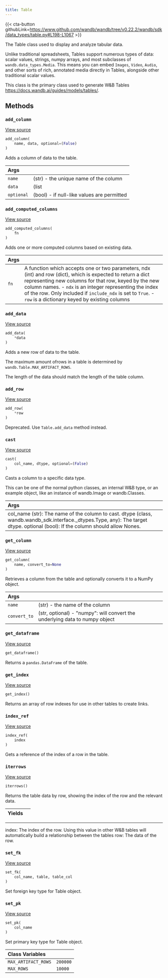 ```yaml
---
title: Table
---
```


{{< cta-button githubLink=https://www.github.com/wandb/wandb/tree/v0.22.2/wandb/sdk/data_types/table.py#L198-L1067 >}}

The Table class used to display and analyze tabular data.

Unlike traditional spreadsheets, Tables support numerous types of data:
scalar values, strings, numpy arrays, and most subclasses of `wandb.data_types.Media`.
This means you can embed `Images`, `Video`, `Audio`, and other sorts of rich, annotated media
directly in Tables, alongside other traditional scalar values.

This class is the primary class used to generate W&B Tables
https://docs.wandb.ai/guides/models/tables/.

## Methods

### `add_column`

[View source](https://www.github.com/wandb/wandb/tree/v0.22.2/wandb/sdk/data_types/table.py#L950-L991)

```python
add_column(
    name, data, optional=(False)
)
```

Adds a column of data to the table.

| Args |  |
| :--- | :--- |
|  `name` |  (str) - the unique name of the column |
|  `data` |  (list | np.array) - a column of homogeneous data |
|  `optional` |  (bool) - if null-like values are permitted |

### `add_computed_columns`

[View source](https://www.github.com/wandb/wandb/tree/v0.22.2/wandb/sdk/data_types/table.py#L1045-L1067)

```python
add_computed_columns(
    fn
)
```

Adds one or more computed columns based on existing data.

| Args |  |
| :--- | :--- |
|  `fn` |  A function which accepts one or two parameters, ndx (int) and row (dict), which is expected to return a dict representing new columns for that row, keyed by the new column names. - `ndx` is an integer representing the index of the row. Only included if `include_ndx` is set to `True`. - `row` is a dictionary keyed by existing columns |

### `add_data`

[View source](https://www.github.com/wandb/wandb/tree/v0.22.2/wandb/sdk/data_types/table.py#L509-L545)

```python
add_data(
    *data
)
```

Adds a new row of data to the table.

The maximum amount ofrows in a table is determined by
`wandb.Table.MAX_ARTIFACT_ROWS`.

The length of the data should match the length of the table column.

### `add_row`

[View source](https://www.github.com/wandb/wandb/tree/v0.22.2/wandb/sdk/data_types/table.py#L503-L507)

```python
add_row(
    *row
)
```

Deprecated. Use `Table.add_data` method instead.

### `cast`

[View source](https://www.github.com/wandb/wandb/tree/v0.22.2/wandb/sdk/data_types/table.py#L410-L463)

```python
cast(
    col_name, dtype, optional=(False)
)
```

Casts a column to a specific data type.

This can be one of the normal python classes, an internal W&B type,
or an example object, like an instance of wandb.Image or
wandb.Classes.

| Args |  |
| :--- | :--- |
|  col_name (str): The name of the column to cast. dtype (class, wandb.wandb_sdk.interface._dtypes.Type, any): The target dtype. optional (bool): If the column should allow Nones. |

### `get_column`

[View source](https://www.github.com/wandb/wandb/tree/v0.22.2/wandb/sdk/data_types/table.py#L993-L1016)

```python
get_column(
    name, convert_to=None
)
```

Retrieves a column from the table and optionally converts it to a NumPy object.

| Args |  |
| :--- | :--- |
|  `name` |  (str) - the name of the column |
|  `convert_to` |  (str, optional) - "numpy": will convert the underlying data to numpy object |

### `get_dataframe`

[View source](https://www.github.com/wandb/wandb/tree/v0.22.2/wandb/sdk/data_types/table.py#L1027-L1033)

```python
get_dataframe()
```

Returns a `pandas.DataFrame` of the table.

### `get_index`

[View source](https://www.github.com/wandb/wandb/tree/v0.22.2/wandb/sdk/data_types/table.py#L1018-L1025)

```python
get_index()
```

Returns an array of row indexes for use in other tables to create links.

### `index_ref`

[View source](https://www.github.com/wandb/wandb/tree/v0.22.2/wandb/sdk/data_types/table.py#L1035-L1043)

```python
index_ref(
    index
)
```

Gets a reference of the index of a row in the table.

<!-- lazydoc-ignore: internal -->


### `iterrows`

[View source](https://www.github.com/wandb/wandb/tree/v0.22.2/wandb/sdk/data_types/table.py#L819-L833)

```python
iterrows()
```

Returns the table data by row, showing the index of the row and the relevant data.

| Yields |  |
| :--- | :--- |

***

index: The index of the row. Using this value in other W&B tables
will automatically build a relationship between the tables
row: The data of the row.

<!-- lazydoc-ignore: internal -->


### `set_fk`

[View source](https://www.github.com/wandb/wandb/tree/v0.22.2/wandb/sdk/data_types/table.py#L845-L854)

```python
set_fk(
    col_name, table, table_col
)
```

Set foreign key type for Table object.

<!-- lazydoc-ignore: internal -->


### `set_pk`

[View source](https://www.github.com/wandb/wandb/tree/v0.22.2/wandb/sdk/data_types/table.py#L835-L843)

```python
set_pk(
    col_name
)
```

Set primary key type for Table object.

<!-- lazydoc-ignore: internal -->


| Class Variables |  |
| :--- | :--- |
|  `MAX_ARTIFACT_ROWS`<a id="MAX_ARTIFACT_ROWS"></a> |  `200000` |
|  `MAX_ROWS`<a id="MAX_ROWS"></a> |  `10000` |
